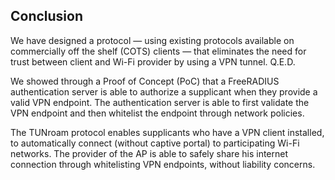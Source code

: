 ## Conclusion

We have designed a protocol
&mdash; using existing protocols available on commercially off the shelf (COTS) clients
&mdash; that eliminates the need for trust between client and Wi-Fi provider by
using a VPN tunnel.
Q.E.D.

We showed through a Proof of Concept (PoC)
that a FreeRADIUS authentication server
is able to authorize a supplicant when they provide
a valid VPN endpoint.
The authentication server is able to
first validate the VPN endpoint and then
whitelist the endpoint through network policies.

The TUNroam protocol enables supplicants who have a VPN client installed,
to automatically connect (without captive portal)
to participating Wi-Fi networks.
The provider of the AP is able
to safely share his internet connection
through whitelisting VPN endpoints,
without liability concerns.
